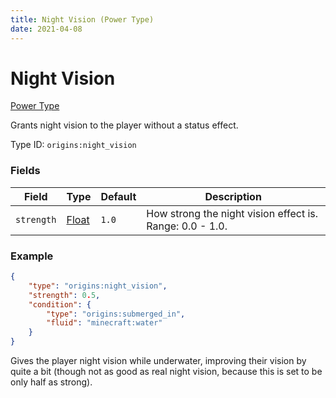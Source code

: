 ```yaml
---
title: Night Vision (Power Type)
date: 2021-04-08
---
```


# Night Vision

[Power Type](../power_types.md)

Grants night vision to the player without a status effect.

Type ID: `origins:night_vision`

### Fields

Field  | Type | Default | Description
-------|------|---------|-------------
`strength` | [Float](../types/data_types/float.md) | `1.0` | How strong the night vision effect is. Range: 0.0 - 1.0.

### Example
```json
{
  	"type": "origins:night_vision",
  	"strength": 0.5,
	"condition": {
		"type": "origins:submerged_in",
		"fluid": "minecraft:water"
	}
}
```
Gives the player night vision while underwater, improving their vision by quite a bit (though not as good as real night vision, because this is set to be only half as strong).

